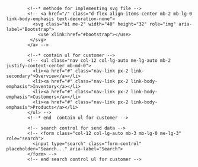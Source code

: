
            <!--* methode for implementing svg file -->
            <!-- <a href="/" class="d-flex align-items-center mb-2 mb-lg-0 link-body-emphasis text-decoration-none">
              <svg class="bi me-2" width="40" height="32" role="img" aria-label="Bootstrap">
                <use xlink:href="#bootstrap"></use>
             </svg>
            </a> -->
            
            <!--* contain ul for customer -->
            <!-- <ul class="nav col-12 col-lg-auto me-lg-auto mb-2 justify-content-center mb-md-0">
              <li><a href="#" class="nav-link px-2 link-secondary">Overview</a></li>
              <li><a href="#" class="nav-link px-2 link-body-emphasis">Inventory</a></li>
              <li><a href="#" class="nav-link px-2 link-body-emphasis">Customers</a></li>
              <li><a href="#" class="nav-link px-2 link-body-emphasis">Products</a></li>
            </ul> -->
            <!--* end  contain ul for customer -->
    
            <!-- search control for send data -->
            <!-- <form class="col-12 col-lg-auto mb-3 mb-lg-0 me-lg-3" role="search">
              <input type="search" class="form-control" placeholder="Search..." aria-label="Search">
            </form> -->
            <!-- end search control ul for customer -->